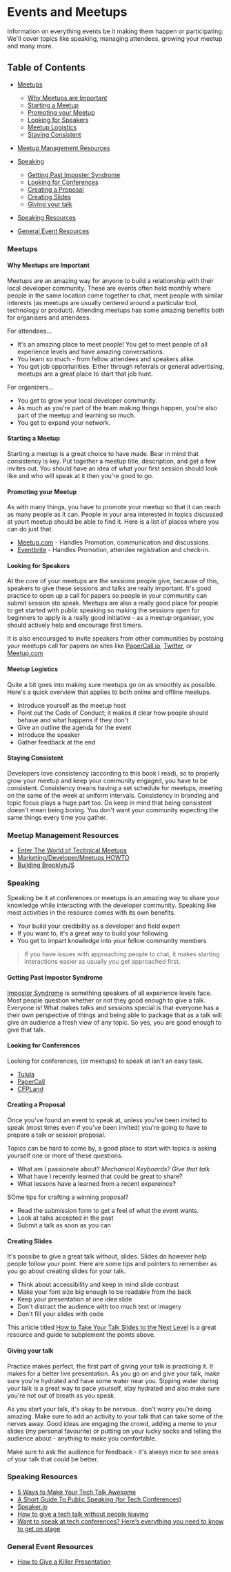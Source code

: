 # Events and Meetups 
Information on everything events be it making them happen or participating. We'll cover topics like speaking, managing attendees, growing your meetup and many more.

## Table of Contents
- [Meetups](#meetups)
  - [Why Meetups are Important](#why-meetups-are-important)
  - [Starting a Meetup](#starting-a-meetup)
  - [Promoting your Meetup](#promoting-your-meetup)
  - [Looking for Speakers](#looking-for-speakers)
  - [Meetup Logistics](#meetup-logistics)
  - [Staying Consistent](#staying-consistent)
- [Meetup Management Resources](#meetup-management-resources)

- [Speaking](#speaking)
  - [Getting Past Imposter Syndrome](#getting-past-imposter-syndrome)
  - [Looking for Conferences](#looking-for-conferences)
  - [Creating a Proposal](#creating-a-proposal)
  - [Creating Slides](#creating-slides)
  - [Giving your talk](#giving-your-talk)
- [Speaking Resources](#speaking-resources)

- [General Event Resources](#general-event-resources)


### Meetups
#### Why Meetups are Important
Meetups are an amazing way for anyone to build a relationship with their local developer community. These are events often held monthly where people in the same location come together to chat, meet people with similar interests (as meetups are usually centered around a particular tool, technology or product). Attending meetups has some amazing benefits both for organisers and attendees. 

For attendees...
- It's an amazing place to meet people! You get to meet people of all experience levels and have amazing conversations.
- You learn so much - from fellow attendees and speakers alike.
- You get job opportunities. Either through referrals or general advertising, meetups are a great place to start that job hunt.

For organizers...
- You get to grow your local developer community. 
- As much as you're part of the team making things happen, you're also part of the meetup and learning so much.
- You get to expand your network.


#### Starting a Meetup

Starting a meetup is a great choice to have made. Bear in mind that consistency is key. Put together a meetup title, description, and get a few invites out. You should have an idea of what your first session should look like and who will speak at it then you're good to go.

#### Promoting your Meetup

As with many things, you have to promote your meetup so that it can reach as many people as it can. People in your area interested in topics discussed at yourt meetup should be able to find it. Here is a list of places where you can do just that.

- [Meetup.com](https://www.meetup.com/) - Handles Promotion, communication and discussions. 
- [Eventbrite](https://www.eventbrite.com/) - Handles Promotion, attendee registration and check-in.
    
#### Looking for Speakers
At the core of your meetups are the sessions people give, because of this, speakers to give these sessions and talks are really important. It's good practice to open up a call for papers so people in your community can submit session sto speak. Meetups are also a really good place for people to get started with public speaking so making the sessions open for beginners to apply is a really good initiative - as a meetup organiser, you should actively help and encourage first timers. 

It is also  encouraged to invite speakers from other communities by postoing your meetups call for papers on sites like [PaperCall.io](https://www.papercall.io/), [Twitter](https://twitter.com), or [Meetup.com](https://www.meetup.com/)

#### Meetup Logistics

Quite a bit goes into making sure meetups go on as smoothly as possible. Here's a quick overview that applies to both online and offline meetups.
  
- Introduce yourself as the meetup host
- Point out the Code of Conduct; it makes it clear how people should behave and what happens if they don't
- Give an outline the agenda for the event
- Introduce the speaker 
- Gather feedback at the end

#### Staying Consistent 
Developers love consistency (according to this book I read), so to properly grow your meetup and keep your community engaged, you have to be consistent. Consistency means having a set schedule for meetups, meeting on the same of the week at uniform intervals. Consistency in branding and topic focus plays a huge part too. Do keep in mind that being consistent doesn't mean being boring. You don't want your community expecting the same things every time you gather. 

### Meetup Management Resources
- [Enter The World of Technical Meetups](https://www.codingame.com/blog/enter-the-world-of-technical-meetups/)
- [Marketing/Developer/Meetups HOWTO](https://wiki.mozilla.org/Marketing/Developer/Meetups_HOWTO)
- [Building BrooklynJS](https://github.com/jed/building-brooklynjs)

### Speaking 
Speaking be it at conferences or meetups is an amazing way to share your knowledge while interacting with the developer community. Speaking like most activities in the resource comes with its own benefits. 

- Your build your credibility as a developer and field expert
- If you want to, it's a great way to build your following
- You get to impart knowledge into your fellow community members

> If you have issues with approaching people to chat, it makes starting interactions easier as usually you get approached first. 

#### Getting Past Imposter Syndrome
[Imposter Syndrome](https://en.wikipedia.org/wiki/Impostor_syndrome) is something speakers of all experience levels face. Most people question whether or not they good enough to give a talk. Everyone is! What makes talks and sessions special is that everyone has a their own perspective of things and being able to package that as a talk will give an audience a fresh view of any topic. So yes, you are good enough to give that talk.

#### Looking for Conferences
Looking for conferences, (or meetups) to speak at isn't an easy task. 

- [Tulula](https://tulu.la/)
- [PaperCall](https://www.papercall.io/)
- [CFPLand](https://www.cfpland.com)


#### Creating a Proposal
Once you've found an event to speak at, unless you've been invited to speak (most times even if you've been invited) you're going to have to prepare a talk or session proposal. 

Topics can be hard to come by, a good place to start with topics is asking yourself one or more of these questions. 
- What am I passionate about? *Mechanical Keyboards? Give that talk*
- What have I recently learned that could be great to share?
- What lessons have a learned from a recent expereince? 

SOme tips for crafting a winning proposal?
- Read the submission form to get a feel of what the event wants.
- Look at talks accepted in the past
- Submit a talk as soon as you can 

#### Creating Slides

It's possibe to give a great talk without, slides. Slides do however help people follow your point. Here are some tips and pointers to remember as you go about creating slides for your talk.

- Think about accessibility and keep in mind slide contrast
- Make your font size big enough to be readable from the back 
- Keep your presentation at one idea slide
- Don't distract the audience with too much text or imagery
- Don't fill your slides with code

This article titled [How to Take Your Talk Slides to the Next Level](https://www.welcometothejungle.com/en/articles/btc-talk-slides-conference) is a great resource and guide to subplement the points above.

#### Giving your talk

Practice makes perfect, the first part of giving your talk is practicing it. It makes for a better live presentation. As you go on and give your talk, make sure you're hydrated and have some water near you. Sipping water during your talk is a great way to pace yourself, stay hydrated and also make sure you're not out of breath as you speak. 

As you start your talk, it's okay to be nervous.. don't worry you're doing amazing. Make sure to add an activity to your talk that can take some of the nerves away. Good ideas are engaging the crowd, adding a meme to your slides (my personal favourite) or putting on your lucky socks and telling the audience about - anything to make you comfortable. 

Make sure to ask the audience for feedback - it's always nice to see areas of your talk that could be better. 

### Speaking Resources
- [5 Ways to Make Your Tech Talk Awesome](https://medium.com/agatha-codes/5-ways-to-make-your-tech-talk-awesome-885d4eb4a3b6)
- [A Short Guide To Public Speaking (for Tech Conferences)](https://medium.com/@mr_mig_by/a-short-guide-to-public-speaking-for-tech-conferences-9130b17af013)
- [Speaker.io](https://speaking.io/)
- [How to give a tech talk without people leaving](https://hackernoon.com/how-to-give-a-tech-talk-without-people-leaving-355a3942dc49)
- [Want to speak at tech conferences? Here’s everything you need to know to get on stage](https://thenextweb.com/podium/2019/08/19/want-to-speak-at-tech-conferences-heres-everything-you-need-to-know-to-get-on-stage/)
### General Event Resources
- [How to Give a Killer Presentation](https://hbr.org/2013/06/how-to-give-a-killer-presentation)
